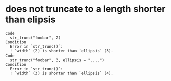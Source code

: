 # does not truncate to a length shorter than elipsis

    Code
      str_trunc("foobar", 2)
    Condition
      Error in `str_trunc()`:
      ! `width` (2) is shorter than `ellipsis` (3).
    Code
      str_trunc("foobar", 3, ellipsis = "....")
    Condition
      Error in `str_trunc()`:
      ! `width` (3) is shorter than `ellipsis` (4).

